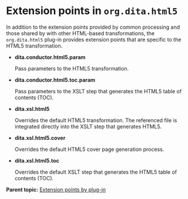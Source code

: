 # Extension points in `org.dita.html5`

In addition to the extension points provided by common processing and those shared by with other HTML-based transformations, the `org.dita.html5` plug-in provides extension points that are specific to the HTML5 transformation.

-   **dita.conductor.html5.param**

    Pass parameters to the HTML5 transformation.

-   **dita.conductor.html5.toc.param**

    Pass parameters to the XSLT step that generates the HTML5 table of contents \(TOC\).

-   **dita.xsl.html5**

    Overrides the default HTML5 transformation. The referenced file is integrated directly into the XSLT step that generates HTML5.

-   **dita.xsl.html5.cover**

    Overrides the default HTML5 cover page generation process.

-   **dita.xsl.html5.toc**

    Overrides the default XSLT step that generates the HTML5 table of contents \(TOC\).


**Parent topic:** [Extension points by plug-in](../extension-points/extension-points-by-plugin.md)

